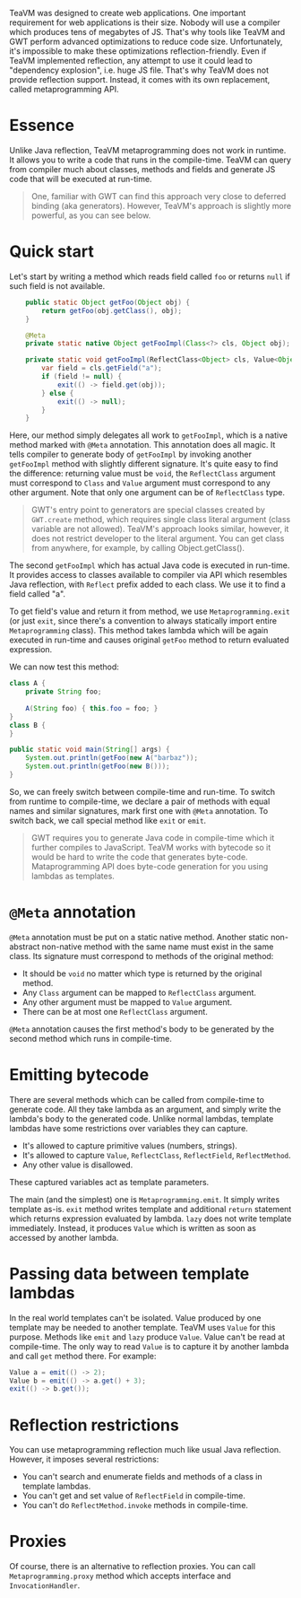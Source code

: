 TeaVM was designed to create web applications. One important requirement for web applications is their size.
Nobody will use a compiler which produces tens of megabytes of JS. That's why tools like TeaVM and GWT
perform advanced optimizations to reduce code size. Unfortunately, it's impossible to make these optimizations
reflection-friendly. Even if TeaVM implemented reflection, any attempt to use it could lead to "dependency explosion",
i.e. huge JS file. That's why TeaVM does not provide reflection support. Instead, it comes with its own replacement,
called metaprogramming API.


# Essence

Unlike Java reflection, TeaVM metaprogramming does not work in runtime. It allows you to write a code that runs
in the compile-time. TeaVM can query from compiler much about classes, methods and fields and generate JS code
that will be executed at run-time. 

> One, familiar with GWT can find this approach very close to deferred binding (aka generators).
> However, TeaVM's approach is slightly more powerful, as you can see below.


# Quick start

Let's start by writing a method which reads field called `foo` or returns `null` if such field is not available.

```java
    public static Object getFoo(Object obj) {
        return getFoo(obj.getClass(), obj);
    }

    @Meta
    private static native Object getFooImpl(Class<?> cls, Object obj);

    private static void getFooImpl(ReflectClass<Object> cls, Value<Object> obj) {
        var field = cls.getField("a");
        if (field != null) {
            exit(() -> field.get(obj));
        } else {
            exit(() -> null);
        }
    }
```

Here, our method simply delegates all work to `getFooImpl`, which is a native method marked with `@Meta` annotation.
This annotation does all magic. It tells compiler to generate body of `getFooImpl` by invoking another `getFooImpl`
method with slightly different signature. It's quite easy to find the difference: returning value must be `void`,
the `ReflectClass` argument must correspond to `Class` and `Value` argument must correspond to any other argument.
Note that only one argument can be of `ReflectClass` type.

> GWT's entry point to generators are special classes created by `GWT.create` method, which requires
> single class literal argument (class variable are not allowed). TeaVM's approach looks similar, however,
> it does not restrict developer to the literal argument. You can get class from anywhere, for example,
> by calling Object.getClass().

The second `getFooImpl` which has actual Java code is executed in run-time. It provides access to classes available
to compiler via API which resembles Java reflection, with `Reflect` prefix added to each class. We use it
to find a field called "a".

To get field's value and return it from method, we use `Metaprogramming.exit` (or just `exit`, since there's
a convention to always statically import entire `Metaprogramming` class). This method takes lambda which will be
again executed in run-time and causes original `getFoo` method to return evaluated expression.

We can now test this method:

```java
class A {
    private String foo;
    
    A(String foo) { this.foo = foo; }
}
class B {
}

public static void main(String[] args) {
    System.out.println(getFoo(new A("barbaz"));
    System.out.println(getFoo(new B()));
}
```

So, we can freely switch between compile-time and run-time. To switch from runtime to compile-time, we
declare a pair of methods with equal names and similar signatures, mark first one with `@Meta` annotation.
To switch back, we call special method like `exit` or `emit`.

> GWT requires you to generate Java code in compile-time which it further compiles to JavaScript.
> TeaVM works with bytecode so it would be hard to write the code that generates byte-code.
> Mataprogramming API does byte-code generation for you using lambdas as templates.


# `@Meta` annotation

`@Meta` annotation must be put on a static native method. Another static non-abstract non-native method with the 
same name must exist in the same class. Its signature must correspond to methods of the original method:

* It should be `void` no matter which type is returned by the original method.
* Any `Class` argument can be mapped to `ReflectClass` argument.
* Any other argument must be mapped to `Value` argument.
* There can be at most one `ReflectClass` argument.

`@Meta` annotation causes the first method's body to be generated by the second method which runs in compile-time.


# Emitting bytecode

There are several methods which can be called from compile-time to generate code. All they take lambda as an
argument, and simply write the lambda's body to the generated code. Unlike normal lambdas, template lambdas
have some restrictions over variables they can capture.

* It's allowed to capture primitive values (numbers, strings).
* It's allowed to capture `Value`, `ReflectClass`, `ReflectField`, `ReflectMethod`.
* Any other value is disallowed.

These captured variables act as template parameters.

The main (and the simplest) one is `Metaprogramming.emit`. It simply writes template as-is. `exit` method
writes template and additional `return` statement which returns expression evaluated by lambda.
`lazy` does not write template immediately. Instead, it produces `Value` which is written as soon as
accessed by another lambda.


# Passing data between template lambdas

In the real world templates can't be isolated. Value produced by one template may be needed to another template.
TeaVM uses `Value` for this purpose. Methods like `emit` and `lazy` produce `Value`. Value can't be read at
compile-time. The only way to read `Value` is to capture it by another lambda and call `get` method there.
For example:

```java
Value a = emit(() -> 2);
Value b = emit(() -> a.get() + 3);
exit(() -> b.get());
```


# Reflection restrictions

You can use metaprogramming reflection much like usual Java reflection. However, it imposes several restrictions:

* You can't search and enumerate fields and methods of a class in template lambdas.
* You can't get and set value of `ReflectField` in compile-time.
* You can't do `ReflectMethod.invoke` methods in compile-time.


# Proxies

Of course, there is an alternative to reflection proxies. You can call `Metaprogramming.proxy` method
which accepts interface and `InvocationHandler`.
